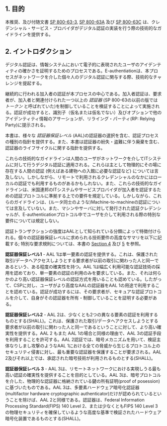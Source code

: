 <a name="sec1"></a>
<!--
## 1. Purpose
-->

## 1. 目的

<!--This recommendation and its companion documents, [SP 800-63-3](sp800-63-3.html), [SP 800-63A](sp800-63a.html), and [SP 800-63C](sp800-63c.html), provide technical guidelines to credential service providers for the implementation of digital authentication.-->
本推奨、及び付随文書 [SP 800-63-3](sp800-63-3.ja.html), [SP 800-63A](sp800-63a.ja.html) 及び [SP 800-63C](sp800-63c.ja.html) は、クレデンシャル・サービス・プロバイダがデジタル認証の実装を行う際の技術的なガイドラインを提供する。

<a name="sec2"></a>

<!--
## 2. Introduction
-->

## 2. イントロダクション

<!--Digital authentication is the process of establishing confidence in user identities electronically presented to an information system. E-authentication presents a technical challenge when this process involves the digital authentication of individual people over a network.-->

デジタル認証は、情報システムにおいて電子的に表現されたユーザのアイデンティティの確かさを証明するためのプロセスである。E-authentiationは、本プロセスがネットワークを介した個々人のデジタル認証に関与する際、技術的なチャレンジを提起する。

<!--TODO E-Authentication -->

<!--
The ongoing authentication of subscribers is central to this process. Subscriber authentication is performed by verifying that the claimant controls one or more *authenticators* (called *tokens* in earlier editions of SP 800-63) associated with a given subscriber. A successful authentication results in the assertion of an identifier, either pseudonymous or non-pseudonymous, and optionally other identity information, to the relying party (RP).
-->

継続的に行われる加入者の認証が本プロセスの中心である。加入者認証は、要求者が、加入者と関連付けられた一つ以上の *認証器* (SP 800-63の以前の版では *トークン* と呼ばれていた)を制御していることを検証することによって実施される。認証が成功すると、識別子（仮名または仮名でない）及びオプションで他のアイデンティティ情報のアサーションが、リライング・パーティ(RP: Relying Party)に提示される。


<!--This document provides guidance on types of authentication processes, including choices of authenticators, that may be used at various *Authenticator Assurance Levels* (AAL). It also provides guidance on the lifecycle of authenticators, including revocation in the event of loss or theft.-->

本書は、様々な *認証器保証レベル* (AAL)の認証器の選択を含む、認証プロセスの種別の指針を提供する。また、本書は認証器の紛失・盗難に伴う廃棄を含む、認証器のライフサイクルに関する指針を提供する。

<!--
These technical guidelines apply to digital authentication of human users to IT systems over a network. They do not primarily address the authentication of a person who is physically present, for example, for access to buildings, although some credentials that are used remotely may also be used in local authentication. These technical guidelines also establish requirements that Federal IT systems and service providers participating in authentication protocols be authenticated to subscribers. However, these guidelines do not specifically address machine-to-machine (such as router-to-router) authentication, or establish specific requirements for issuing authentication credentials to machines and servers when they are used in e-authentication protocols with people.
-->

これらの技術的なガイドラインは人間のユーザがネットワークを介してITシステムに対して行うデジタル認証に適用される。これらは主として物理的にその場に存在する人間の認証 (例えばある建物への入館に必要な認証など) については言及しない。しかしながら、リモートで利用されるクレデンシャルのなかにはローカルの認証でも利用するものがあるかもしれない。また、これらの技術的なガイドラインは、米国連邦のITシステムやサービスプロバイダが加入者を認証するための認証プロトコルに準拠する上での要件を規定している。しかしながら、これらのガイドラインは、(ルータ同士のような)Machine-to-machineの認証については言及していない。また、マシンやサーバに対して発行された認証クレデンシャルが、E-authenticationプロトコル中でユーザを介して利用される際の特別な要件については規定しない。

<!--TODO E-authentication-->

<!--
The strength of an authentication transaction is characterized by a categorization known as the AAL. A high-level summary of the technical requirements for each of the authenticator assurance levels is provided below; see [Section 4](#sec4) and [5](#sec5) of this document for specific normative requirements.
-->

認証トランザクションの強度はAALとして知られている分類によって特徴付けられる。個々の認証器保証レベルに求められる技術要件の高度なサマリを以下に記載する; 特別な要求規則については、本書の [Section 4](#sec4) 及び [5](#sec5) を参照。

<!--
**Authenticator Assurance Level 1** - AAL 1 provides single factor authentication, giving some assurance that the same claimant who participated in previous transactions is accessing the protected transaction or data. AAL 1 allows a wide range of available authentication technologies to be employed and requires only a single authentication factor to be used. It also permits the use of any of the authentication methods of higher authenticator assurance levels, therefore allowing CSPs to allow users to use a higher AAL authenticator to be at AAL 1. Successful authentication requires that the claimant prove through a secure authentication protocol that he or she possesses and controls the authenticator.
-->

**認証器保証レベル1** - AAL 1は単一要素の認証を提供する。これは、保護された取引/データへアクセスしようとする要求者が以前の取引に関わった人と同一であるという、ある程度の確実性を持つ。AAL 1は幅広く利用可能な認証技術の採用を認めており、単一要素の認証の利用のみを要求している。また、それは何らかのより高い認証器保証レベルの認証方式を用いることも認めている。したがって、CSPに対し、ユーザがより高度なAALの認証器をAAL 1の用途で利用することを認めている。認証が成功するには、その要求者が、セキュアな認証プロトコルを介して、自身がその認証器を所有・制御していることを証明する必要がある。

<!--
**Authenticator Assurance Level 2** – AAL 2 provides higher assurance that the same claimant who participated in previous transactions is accessing the protected transaction or data. At least two different authentication factors SHALL be used. AAL 2 also permits any of the authentication methods of AAL 3 for the same reasons as AAL 1. AAL 2 authentication requires cryptographic mechanisms that protect the primary authenticator against compromise by the protocol threats for all threats at AAL 1 as well as verifier impersonation attacks. Approved cryptographic techniques SHALL be used at AAL 2 and above.
-->

**認証器保証レベル2** - AAL 2は、少なくとも2つの異なる要素の認証を利用するものとする(SHALL)。これは、保護された取引/データへアクセスしようとする要求者が以前の取引に関わった人と同一であるということに対して、より高い確実性を提供する。AAL 2 もまた AAL 1の場合と同様の理由で、AAL 3の認証手段を利用することを許可する。AAL 2認証では、暗号メカニズムを用いて、検証主体なりしまし攻撃のようなAAL 1における全ての脅威から生じるプロトコル上のセキュリティ侵害に対し、最も重要な認証器を保護することが要求される。AAL 2及びそれ以上では、承認された暗号技術が利用されるものとする(SHALL)。

<!--
**Authentication Assurance Level 3** – AAL 3 is intended to provide the highest practical remote network authentication assurance. Authentication at AAL 3 is based on proof of possession of a key in a physical authenticator through a cryptographic protocol. AAL 3 is similar to AAL 2 except that only multifactor hardware cryptographic authenticators are allowed. The authenticator SHALL be a hardware cryptographic module validated at Federal Information Processing Standard (FIPS) 140 Level 2 or higher overall with at least FIPS 140 Level 3 physical security.
-->

**認証器保証レベル 3** - AAL 3は、リモートネットワークにおける実現しうる最も高い認証の確実性を提供することを目的としている。AAL 3は、暗号プロトコルを介した、物理的な認証器に格納されている鍵の所有証明(proof of posession)に基づいたものである。AAL 3は、多要素ハードウェア暗号化認証器(multifactor hardware cryptographic authenticator)だけが認められているということを除けば、AAL 2と同様である。認証器は、Federal Information Processing Standard(FIPS) 140 Level 2、または少なくともFIPS 140 Level 3の物理セキュリティを確保しているような高度な基準で検証されたハードウェア暗号化装置であるものとする(SHALL)。



